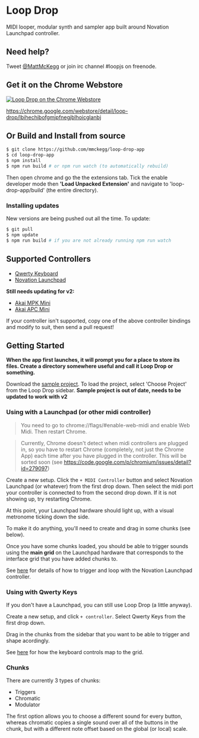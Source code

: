 Loop Drop
===

MIDI looper, modular synth and sampler app built around Novation Launchpad controller.

## Need help?

Tweet [@MattMcKegg](https://twitter.com/MattMcKegg) or join irc channel #loopjs on freenode.

## Get it on the Chrome Webstore

[![Loop Drop on the Chrome Webstore](https://raw.githubusercontent.com/mmckegg/loop-drop-app/master/tile.png)](https://chrome.google.com/webstore/detail/loop-drop/lbihechibofgmjpfnegjblhoicglanbj)

https://chrome.google.com/webstore/detail/loop-drop/lbihechibofgmjpfnegjblhoicglanbj

## Or Build and Install from source

```bash
$ git clone https://github.com/mmckegg/loop-drop-app
$ cd loop-drop-app
$ npm install
$ npm run build # or npm run watch (to automatically rebuild) 
```

Then open chrome and go the the extensions tab. Tick the enable developer mode then **'Load Unpacked Extension'** and navigate to 'loop-drop-app/build' (the entire directory).

### Installing updates

New versions are being pushed out all the time. To update:

```bash
$ git pull
$ npm update
$ npm run build # if you are not already running npm run watch
```

## Supported Controllers

- [Qwerty Keyboard](https://github.com/mmckegg/loop-qwerty)
- [Novation Launchpad](https://github.com/mmckegg/loop-launchpad)

**Still needs updating for v2:**

- [Akai MPK Mini](https://github.com/mmckegg/loop-mpkmini)
- [Akai APC Mini](https://github.com/fourseven/loop-apcmini)

If your controller isn't supported, copy one of the above controller bindings and modify to suit, then send a pull request!

## Getting Started

**When the app first launches, it will prompt you for a place to store its files. Create a directory somewhere useful and call it Loop Drop or something.**

Download the [sample project](https://github.com/mmckegg/loop-drop-sample-project/archive/master.zip). To load the project, select 'Choose Project' from the Loop Drop sidebar. **Sample project is out of date, needs to be updated to work with v2**

### Using with a Launchpad (or other midi controller)

> You need to go to chrome://flags/#enable-web-midi and enable Web Midi. Then restart Chrome.

> Currently, Chrome doesn't detect when midi controllers are plugged in, so you have to restart Chrome (completely, not just the Chrome App) each time after you have plugged in the controller. This will be sorted soon (see  https://code.google.com/p/chromium/issues/detail?id=279097)

Create a new setup. Click the `+ MIDI Controller` button and select Novation Launchpad (or whatever) from the first drop down. Then select the midi port your controller is connected to from the second drop down. If it is not showing up, try restarting Chrome.

At this point, your Launchpad hardware should light up, with a visual metronome ticking down the side.

To make it do anything, you'll need to create and drag in some chunks (see below).

Once you have some chunks loaded, you should be able to trigger sounds using the **main grid** on the Launchpad hardware that corresponds to the interface grid that you have added chunks to.

See [here](https://github.com/loopjs/loop-launchpad) for details of how to trigger and loop with the Novation Launchpad controller.

### Using with Qwerty Keys

If you don't have a Launchpad, you can still use Loop Drop (a little anyway).

Create a new setup, and click `+ controller`. Select Qwerty Keys from the first drop down.

Drag in the chunks from the sidebar that you want to be able to trigger and shape acordingly.

See [here](https://github.com/mmckegg/loop-qwerty) for how the keyboard controls map to the grid.

### Chunks

There are currently 3 types of chunks:
  - Triggers
  - Chromatic
  - Modulator

The first option allows you to choose a different sound for every button, whereas chromatic copies a single sound over all of the buttons in the chunk, but with a different note offset based on the global (or local) scale.

